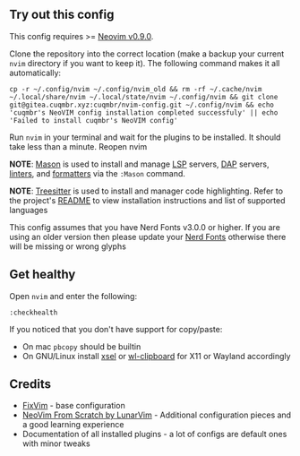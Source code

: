 ## Try out this config

This config requires >= [Neovim v0.9.0](https://github.com/neovim/neovim/releases).

Clone the repository into the correct location (make a backup your current `nvim` directory if you want to keep it).
The following command makes it all automatically:

```
cp -r ~/.config/nvim ~/.config/nvim_old && rm -rf ~/.cache/nvim ~/.local/share/nvim ~/.local/state/nvim ~/.config/nvim && git clone git@gitea.cuqmbr.xyz:cuqmbr/nvim-config.git ~/.config/nvim && echo 'cuqmbr's NeoVIM config installation completed successfuly' || echo 'Failed to install cuqmbr's NeoVIM config'
```

Run `nvim` in your terminal and wait for the plugins to be installed. It should take less than a minute. Reopen nvim

**NOTE**: [Mason](https://github.com/williamboman/mason.nvim) is used to install and manage [LSP](https://microsoft.github.io/language-server-protocol/) servers, [DAP](https://microsoft.github.io/debug-adapter-protocol/) servers, [linters](https://en.wikipedia.org/wiki/Lint_(software)), and [formatters](https://en.wikipedia.org/wiki/Prettyprint) via the `:Mason` command.  

**NOTE**: [Treesitter](https://github.com/nvim-treesitter/nvim-treesitter) is used to install and manager code highlighting. Refer to the project's [README](https://github.com/nvim-treesitter/nvim-treesitter#readme) to view installation instructions and list of supported languages

This config assumes that you have Nerd Fonts v3.0.0 or higher. If you are using an older version then please update your [Nerd Fonts](https://github.com/ryanoasis/nerd-fonts) otherwise there will be missing or wrong glyphs

## Get healthy

Open `nvim` and enter the following:

```
:checkhealth
```

If you noticed that you don't have support for copy/paste:

- On mac `pbcopy` should be builtin
- On GNU/Linux install [xsel](https://vergenet.net/~conrad/software/xsel/) or [wl-clipboard](https://github.com/bugaevc/wl-clipboard) for X11 or Wayland accordingly

## Credits

- [FixVim](https://github.com/Krator3/FixVim) - base configuration
- [NeoVim From Scratch by LunarVim](https://github.com/LunarVim/Neovim-from-scratch) - Additional configuration pieces and a good learning experience
- Documentation of all installed plugins - a lot of configs are default ones with minor tweaks
